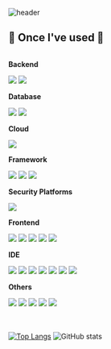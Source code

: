 ![header](https://capsule-render.vercel.app/api?type=Waving&color=BEE3BA&text=Welcome!&fontColor=808080&height=250&fontAlignY=40)

## 🔨 Once I've used 🔨
<div style="display:flex; flex-direction:column; align-items:flex-start;">
    <!-- Backend -->
    <p><strong>Backend</strong></p>
    <div>
        <img src="https://img.shields.io/badge/Java-007396?style=flat-square&logo=Java&logoColor=white"> 
        <img src="https://img.shields.io/badge/python-3776AB?style=flat-square&logo=python&logoColor=white"> 
    </div>
    <!-- Database -->
    <p><strong>Database</strong></p>
    <div>
        <img src="https://img.shields.io/badge/mysql-4479A1?style=for-the-badge&logo=mysql&logoColor=white"> 
        <img src="https://img.shields.io/badge/firebase-FFCA28?style=for-the-badge&logo=firebase&logoColor=white">
    </div>
    <!-- Cloud -->
    <p><strong>Cloud</strong></p>
    <div>
        <img src="https://img.shields.io/badge/Amazon AWS-232F3E?style=for-the-badge&logo=amazon aws&logoColor=white"> 
    </div>
    <!-- Framework -->
    <p><strong>Framework</strong></p>
    <div>        
        <img src="https://img.shields.io/badge/Spring Boot-6DB33F?style=for-the-badge&logo=spring boot&logoColor=white"> 
        <img src="https://img.shields.io/badge/React-20232A?style=for-the-badge&logo=react&logoColor=61DAFB">
        <img src="https://img.shields.io/badge/React_Native-20232A?style=for-the-badge&logo=react&logoColor=61DAFB">
    </div>
      <!-- Security Platforms -->
    <p><strong>Security Platforms</strong></p>
    <div>        
        <img src="https://img.shields.io/badge/Spring_Security-6DB33F?style=for-the-badge&logo=Spring-Security&logoColor=white"> 
    </div>
    <!-- Frontend -->
    <p><strong>Frontend</strong></p>
    <div>
        <img src="https://img.shields.io/badge/html5-E34F26?style=flat-square&logo=html5&logoColor=white"> 
        <img src="https://img.shields.io/badge/css-1572B6?style=flat-square&logo=css3&logoColor=white"> 
        <img src="https://img.shields.io/badge/javascript-F7DF1E?style=flat-square&logo=javascript&logoColor=black"> 
        <img src="https://img.shields.io/badge/bootstrap-7952B3?style=flat-square&logo=bootstrap&logoColor=white">
        <img src="https://img.shields.io/badge/TypeScript-007ACC?style=for-the-badge&logo=typescript&logoColor=white">
    </div>
    <!-- IDE -->
    <p><strong>IDE</strong></p>
    <div>        
        <img src="https://img.shields.io/badge/IntelliJ_IDEA-000000.svg?style=for-the-badge&logo=intellij-idea&logoColor=white">
        <img src="https://img.shields.io/badge/Android_Studio-3DDC84?style=for-the-badge&logo=android-studio&logoColor=white"> 
        <img src="https://img.shields.io/badge/Colab-F9AB00?style=for-the-badge&logo=googlecolab&color=525252">
        <img src="https://img.shields.io/badge/Eclipse-2C2255?style=for-the-badge&logo=eclipse&logoColor=white">        
        <img src="https://img.shields.io/badge/PyCharm-000000.svg?&style=for-the-badge&logo=PyCharm&logoColor=white">
        <img src="https://img.shields.io/badge/Visual_Studio-5C2D91?style=for-the-badge&logo=visual%20studio&logoColor=white">
        <img src="https://img.shields.io/badge/Visual_Studio_Code-0078D4?style=for-the-badge&logo=visual%20studio%20code&logoColor=white">
    </div>
    <!-- Others -->
    <p><strong>Others</strong></p>
    <div>
        <img src="https://img.shields.io/badge/Kotlin-7F52FF?style=flat-square&logo=kotlin&logoColor=white">
        <img src="https://img.shields.io/badge/Postman-FF6C37?style=for-the-badge&logo=postman&logoColor=white">
        <img src="https://img.shields.io/badge/Trello-%23026AA7.svg?style=for-the-badge&logo=Trello&logoColor=white">
        <img src="https://img.shields.io/badge/Gradle-02303A.svg?style=for-the-badge&logo=Gradle&logoColor=white">
        <img src="https://img.shields.io/badge/Jira-0052CC?style=for-the-badge&logo=Jira&logoColor=white">
</div><br>
</div>


<br>
<div style="display:flex; flex-direction:column; align-items:flex-start;">

[![Top Langs](https://github-readme-stats.vercel.app/api/top-langs/?username=jihye0623)](https://github.com/anuraghazra/github-readme-stats)
![GitHub stats](https://github-readme-stats.vercel.app/api?username=jihye0623&show_icons=true&theme=transparent)


<!--
**Jihye0623/Jihye0623** is a ✨ _special_ ✨ repository because its `README.md` (this file) appears on your GitHub profile.

Here are some ideas to get you started:

- 🔭 I’m currently working on ...
- 🌱 I’m currently learning ...
- 👯 I’m looking to collaborate on ...
- 🤔 I’m looking for help with ...
- 💬 Ask me about ...
- 📫 How to reach me: ...
- 😄 Pronouns: ...
- ⚡ Fun fact: ...
-->
